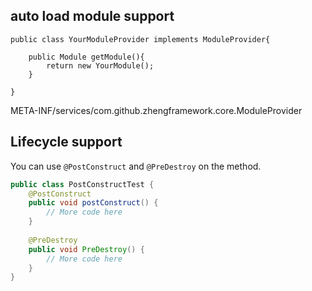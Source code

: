 ## auto load module support
```
public class YourModuleProvider implements ModuleProvider{

    public Module getModule(){
        return new YourModule();
    }

}
```

META-INF/services/com.github.zhengframework.core.ModuleProvider


## Lifecycle support  
You can use `@PostConstruct` and `@PreDestroy` on the method.  
```java
public class PostConstructTest {
    @PostConstruct
    public void postConstruct() {
        // More code here 
    }
    
    @PreDestroy
    public void PreDestroy() {
        // More code here 
    }
}
